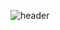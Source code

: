 ![header](https://capsule-render.vercel.app/api?type=cylinder&height=150&text=Hello!&desc=🍀soojeong's%20github🍀&reversal=true&fontSize=80&animation=twinkling&FontAlignY=center&descAlignY=80&color=gradient&customColorList=23&fontColor=ffffff)
